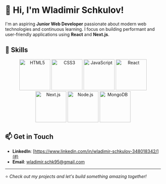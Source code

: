 # 👋 Hi, I'm Wladimir Schkulov!

I'm an aspiring **Junior Web Developer** passionate about modern web technologies and continuous learning. I focus on building performant and user-friendly applications using **React** and **Next.js**.


## 🚀 **Skills**

<p align="center">
  <img src="https://cdn.jsdelivr.net/gh/devicons/devicon/icons/html5/html5-original.svg" alt="HTML5" width="100" height="100" />
  <img src="https://cdn.jsdelivr.net/gh/devicons/devicon/icons/css3/css3-original.svg" alt="CSS3" width="100" height="100" />
  <img src="https://cdn.jsdelivr.net/gh/devicons/devicon/icons/javascript/javascript-original.svg" alt="JavaScript" width="100" height="100" />
  <img src="https://cdn.jsdelivr.net/gh/devicons/devicon/icons/react/react-original.svg" alt="React" width="100" height="100" />
  <img src="https://cdn.jsdelivr.net/gh/devicons/devicon/icons/nextjs/nextjs-original.svg" alt="Next.js" width="100" height="100" />
  <img src="https://cdn.jsdelivr.net/gh/devicons/devicon/icons/nodejs/nodejs-original.svg" alt="Node.js" width="100" height="100" />
  <img src="https://cdn.jsdelivr.net/gh/devicons/devicon/icons/mongodb/mongodb-original.svg" alt="MongoDB" width="100" height="100" />
</p>



## 📫 **Get in Touch**

- **LinkedIn**: [https://www.linkedin.com/in/wladimir-schkulov-348018342/](#)  
- **Email**: wladimir.schk95@gmail.com

---

⭐️ *Check out my projects and let's build something amazing together!*
